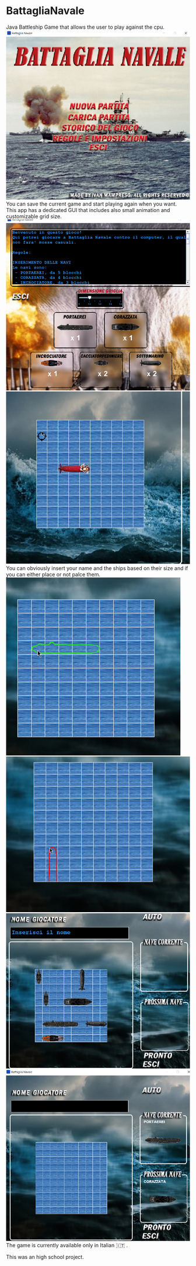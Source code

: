 # BattagliaNavale
Java Battleship Game that allows the user to play against the cpu.<br>
![Launcher](https://github.com/mampress/BattagliaNavale/blob/02a64bc0227ffe0bc2cf557fcea45f83c5be3c32/assets/2023-05-22%2014_55_38-Battaglia%20Navale.png) <br>
You can save the current game and start playing again when you want. <br>
This app has a dedicated GUI that includes also small animation and customizable grid size. <br>
![Possible customizations](https://github.com/mampress/BattagliaNavale/blob/02a64bc0227ffe0bc2cf557fcea45f83c5be3c32/assets/2023-05-22%2014_56_55-Battaglia%20Navale.png)<br>
![Hit and sunk animation](https://github.com/mampress/BattagliaNavale/blob/02a64bc0227ffe0bc2cf557fcea45f83c5be3c32/assets/2023-05-22%2014_56_36-Battaglia%20Navale.png)
<br>
You can obviously insert your name and the ships based on their size and if you can either place or not palce them. <br>
![Green: You can insert your ship here](https://github.com/mampress/BattagliaNavale/blob/02a64bc0227ffe0bc2cf557fcea45f83c5be3c32/assets/2023-05-22%2014_55_52-Battaglia%20Navale.png)<br>
![Red: You can't insert your ship here](https://github.com/mampress/BattagliaNavale/blob/02a64bc0227ffe0bc2cf557fcea45f83c5be3c32/assets/2023-06-01%2014_07_30-Battaglia%20Navale.png)<br>
![Completed ship insertion](https://github.com/mampress/BattagliaNavale/blob/02a64bc0227ffe0bc2cf557fcea45f83c5be3c32/assets/2023-05-22%2014_56_10-Battaglia%20Navale.png)<br>
![Ship insertion](https://github.com/mampress/BattagliaNavale/blob/02a64bc0227ffe0bc2cf557fcea45f83c5be3c32/assets/2023-05-22%2014_56_00-Battaglia%20Navale.png)<br>
The game is currently available only in Italian &#127470;&#127481; .

This was an high school project.
